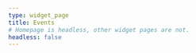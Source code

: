 ```yaml
---
type: widget_page
title: Events
# Homepage is headless, other widget pages are not.
headless: false
---
```

